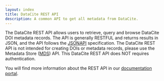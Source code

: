 ```yaml
---
layout: index
title: DataCite REST API
description: A common API to get all metadata from DataCite.
---
```


The DataCite REST API allows users to retrieve, query and browse DataCite DOI metadata records.
The API is generally RESTFUL and returns results in JSON, and the API follows the [JSONAPI](http://jsonapi.org/) specification. The DataCite REST API is not intended for creating DOIs or metadata records, please use the Metadata Store ([MDS](https://mds.datacite.org)) API. This DataCite REST API does NOT requires authentication.

You will find more information about the REST API in our [documentation portal](https://support.datacite.org/docs/api).
